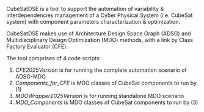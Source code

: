 CubeSatDSE is a tool to support the automation of variability & interdependencies management of a Cyber Physical System (i.e. CubeSat system) with component parameters characterization & optimization.

CubeSatDSE makes use of Architecture Design Space Graph (ADSG) and Multidisciplinary Design Optimization (MDO) methods, with a link by Class Factory Evaluator (CFE).

The tool comprises of 4 code scripts:
1. _CFE2025Version_ is for running the complete automation scenario of ADSG-MDO
2. _Components_for_CFE_ is MDO classes of CubeSat components to run by (1)
3. _MDOWrapper2025Version_ is for running standalone MDO scenario
4. _MDO_Components_ is MDO classes of CubeSat components to run by (3)
